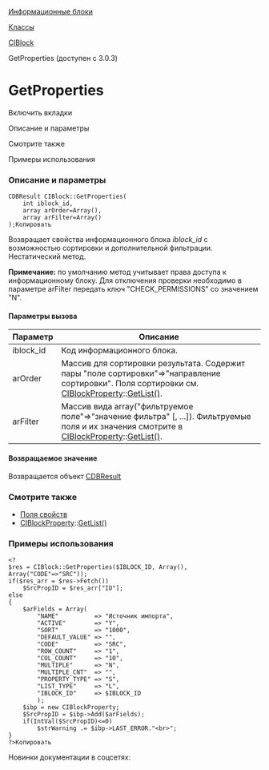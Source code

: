 [Информационные блоки](/api_help/iblock/index.php)

[Классы](/api_help/iblock/classes/index.php)

[CIBlock](/api_help/iblock/classes/ciblock/index.php)

GetProperties (доступен с 3.0.3)

GetProperties
=============

Включить вкладки

Описание и параметры

Смотрите также

Примеры использования

### Описание и параметры

```
CDBResult CIBlock::GetProperties(
	int iblock_id, 
	array arOrder=Array(), 
	array arFilter=Array()
);Копировать
```

Возвращает свойства информационного блока *iblock\_id* с возможностью сортировки и дополнительной фильтрации. Нестатический метод.
  

**Примечание:** по умолчанию метод учитывает права доступа к информационному блоку. Для отключения проверки необходимо в параметре arFilter передать ключ "CHECK\_PERMISSIONS" со значением "N".

  

#### Параметры вызова

| Параметр | Описание |
| --- | --- |
| iblock\_id | Код информационного блока. |
| arOrder | Массив для сортировки результата. Содержит пары "поле сортировки"=>"направление сортировки". Поля сортировки см. [CIBlockProperty](/api_help/iblock/classes/ciblockproperty/index.php)::[GetList()](/api_help/iblock/classes/ciblockproperty/getlist.php). |
| arFilter | Массив вида array("фильтруемое поле"=>"значение фильтра" [, ...]). Фильтруемые поля и их значения смотрите в [CIBlockProperty](/api_help/iblock/classes/ciblockproperty/index.php)::[GetList()](/api_help/iblock/classes/ciblockproperty/getlist.php). |

#### Возвращаемое значение

Возвращается объект [CDBResult](/api_help/main/reference/cdbresult/index.php)

### Смотрите также

* [Поля свойств](/api_help/iblock/fields.php#fproperty)
* [CIBlockProperty](/api_help/iblock/classes/ciblockproperty/index.php)::[GetList()](/api_help/iblock/classes/ciblockproperty/getlist.php)

### Примеры использования

```
<?
$res = CIBlock::GetProperties($IBLOCK_ID, Array(), Array("CODE"=>"SRC"));
if($res_arr = $res->Fetch())
	$SrcPropID = $res_arr["ID"];
else
{
	$arFields = Array(
		"NAME" 			=> "Источник импорта",
		"ACTIVE" 		=> "Y",
		"SORT" 			=> "1000",
		"DEFAULT_VALUE" => "",
		"CODE" 			=> "SRC",
		"ROW_COUNT" 	=> "1",
		"COL_COUNT" 	=> "10",
		"MULTIPLE"	 	=> "N",
		"MULTIPLE_CNT" 	=> "",
		"PROPERTY_TYPE"	=> "S",
		"LIST_TYPE" 	=> "L",
		"IBLOCK_ID" 	=> $IBLOCK_ID
		);
	$ibp = new CIBlockProperty;
	$SrcPropID = $ibp->Add($arFields);
	if(IntVal($SrcPropID)<=0)
		$strWarning .= $ibp->LAST_ERROR."<br>";
}
?>Копировать
```

Новинки документации в соцсетях:
